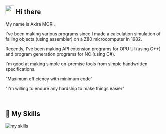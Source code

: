 <!-- ## Hi there 👋 -->

<!--
**akira1961/akira1961** is a ✨ _special_ ✨ repository because its `README.md` (this file) appears on your GitHub profile.

Here are some ideas to get you started:
-->

<!-- 2. プロフィールや連絡先を変更 -->
## <img src="https://media.giphy.com/media/hvRJCLFzcasrR4ia7z/giphy.gif" width="28"> Hi there

My name is Akira MORI.

I've been making various programs since I made a calculation simulation of falling objects (using assembler) on a Z80 microcomputer in 1982.

Recently, I've been making API extension programs for OPU UI (using C++) 
and program generation programs for NC (using C#).

I'm good at making simple on-premise tools from simple handwritten specifications.

"Maximum efficiency with minimum code"

"I'm willing to endure any hardship to make things easier"

<!-- 
- 📫 How to reach me: 
-->
<br>

<!-- アイコンの選択肢一覧：https://arc.net/l/quote/zizyykfh -->
## 🌱 My Skills
<img alt="my skills" src="https://skillicons.dev/icons?theme=dark&perline=7&i=c,cpp,cs,python,go" />
<br>

<!-- 
- 🔭 I’m currently working on ...
- 🌱 I’m currently learning ...
- 👯 I’m looking to collaborate on ...
- 🤔 I’m looking for help with ...
- 💬 Ask me about ...
- 📫 How to reach me: ...
- 😄 Pronouns: ...
- ⚡ Fun fact: ...
-->
